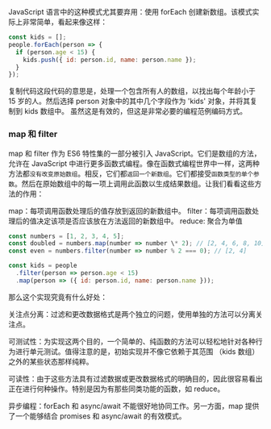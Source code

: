 JavaScript 语言中的这种模式尤其要弃用：使用 forEach 创建新数组。该模式实际上非常简单，看起来像这样：

```javascript
const kids = [];
people.forEach(person => {
  if (person.age < 15) {
    kids.push({ id: person.id, name: person.name });
  }
});
```

复制代码这段代码的意思是，处理一个包含所有人的数组，以找出每个年龄小于 15 岁的人。然后选择 person 对象中的其中几个字段作为 'kids' 对象，并将其复制到 kids 数组中。
虽然这是有效的，但这是非常必要的编程范例编码方式。

### map 和 filter

map 和 filter 作为 ES6 特性集的一部分被引入 JavaScript。它们是数组的方法，允许在 JavaScript 中进行更多函数式编程。像在函数式编程世界中一样，这两种方法都`没有改变原始数组`。相反，它们都`返回一个新数组`。它们都接受`函数类型的单个参数`。然后在原始数组中的每一项上调用此函数以生成结果数组。让我们看看这些方法的作用：

map：每项调用函数处理后的值存放到返回的新数组中。
filter：每项调用函数处理后的值决定该项是否应该放在方法返回的新数组中。
reduce: 聚合为单值

```javascript
const numbers = [1, 2, 3, 4, 5];
const doubled = numbers.map(number => number \* 2); // [2, 4, 6, 8, 10]
const even = numbers.filter(number => number % 2 === 0); // [2, 4]
```

```javascript
const kids = people
  .filter(person => person.age < 15)
  .map(person => ({ id: person.id, name: person.name }));
```

那么这个实现究竟有什么好处：

关注点分离：过滤和更改数据格式是两个独立的问题，使用单独的方法可以分离关注点。

可测试性：为实现这两个目的，一个简单的、纯函数的方法可以轻松地针对各种行为进行单元测试。值得注意的是，初始实现并不像它依赖于其范围 （kids 数组）之外的某些状态那样纯粹。

可读性：由于这些方法具有过滤数据或更改数据格式的明确目的，因此很容易看出正在进行何种操作。特别是因为有那些同类功能的函数，如 reduce。

异步编程：forEach 和 async/await 不能很好地协同工作。另一方面，map 提供了一个能够结合 promises 和 async/await 的有效模式。
